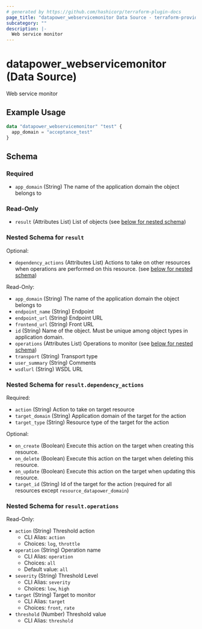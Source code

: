 ```yaml
---
# generated by https://github.com/hashicorp/terraform-plugin-docs
page_title: "datapower_webservicemonitor Data Source - terraform-provider-datapower"
subcategory: ""
description: |-
  Web service monitor
---
```


# datapower_webservicemonitor (Data Source)

Web service monitor

## Example Usage

```terraform
data "datapower_webservicemonitor" "test" {
  app_domain = "acceptance_test"
}
```

<!-- schema generated by tfplugindocs -->
## Schema

### Required

- `app_domain` (String) The name of the application domain the object belongs to

### Read-Only

- `result` (Attributes List) List of objects (see [below for nested schema](#nestedatt--result))

<a id="nestedatt--result"></a>
### Nested Schema for `result`

Optional:

- `dependency_actions` (Attributes List) Actions to take on other resources when operations are performed on this resource. (see [below for nested schema](#nestedatt--result--dependency_actions))

Read-Only:

- `app_domain` (String) The name of the application domain the object belongs to
- `endpoint_name` (String) Endpoint
- `endpoint_url` (String) Endpoint URL
- `frontend_url` (String) Front URL
- `id` (String) Name of the object. Must be unique among object types in application domain.
- `operations` (Attributes List) Operations to monitor (see [below for nested schema](#nestedatt--result--operations))
- `transport` (String) Transport type
- `user_summary` (String) Comments
- `wsdlurl` (String) WSDL URL

<a id="nestedatt--result--dependency_actions"></a>
### Nested Schema for `result.dependency_actions`

Required:

- `action` (String) Action to take on target resource
- `target_domain` (String) Application domain of the target for the action
- `target_type` (String) Resource type of the target for the action

Optional:

- `on_create` (Boolean) Execute this action on the target when creating this resource.
- `on_delete` (Boolean) Execute this action on the target when deleting this resource.
- `on_update` (Boolean) Execute this action on the target when updating this resource.
- `target_id` (String) Id of the target for the action (required for all resources except `resource_datapower_domain`)


<a id="nestedatt--result--operations"></a>
### Nested Schema for `result.operations`

Read-Only:

- `action` (String) Threshold action
  - CLI Alias: `action`
  - Choices: `log`, `throttle`
- `operation` (String) Operation name
  - CLI Alias: `operation`
  - Choices: `all`
  - Default value: `all`
- `severity` (String) Threshold Level
  - CLI Alias: `severity`
  - Choices: `low`, `high`
- `target` (String) Target to monitor
  - CLI Alias: `target`
  - Choices: `front`, `rate`
- `threshold` (Number) Threshold value
  - CLI Alias: `threshold`
